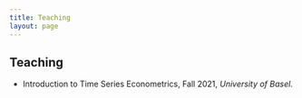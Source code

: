 ```yaml
---
title: Teaching
layout: page
---
```


<style>
    ul li { margin-bottom: 10px; }
</style>

<h2>Teaching</h2>

<ul>
	<li>Introduction to Time Series Econometrics, Fall 2021, <i>University of Basel</i>. </li>
</ul>